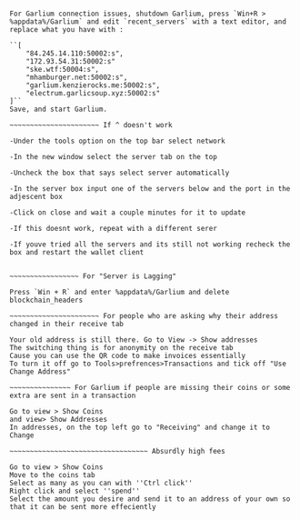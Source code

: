 ```All the copypasta from @arsanus and @cyprian01

For Garlium connection issues, shutdown Garlium, press `Win+R > %appdata%/Garlium` and edit `recent_servers` with a text editor, and replace what you have with :
 
``[
    "84.245.14.110:50002:s",
    "172.93.54.31:50002:s"
    "ske.wtf:50004:s",
    "mhamburger.net:50002:s",
    "garlium.kenzierocks.me:50002:s",
    "electrum.garlicsoup.xyz:50002:s"
]``
Save, and start Garlium.
 
~~~~~~~~~~~~~~~~~~~~~~ If ^ doesn't work

-Under the tools option on the top bar select network

-In the new window select the server tab on the top

-Uncheck the box that says select server automatically

-In the server box input one of the servers below and the port in the adjescent box

-Click on close and wait a couple minutes for it to update

-If this doesnt work, repeat with a different serer

-If youve tried all the servers and its still not working recheck the box and restart the wallet client


~~~~~~~~~~~~~~~~~ For "Server is Lagging"
 
Press `Win + R` and enter %appdata%/Garlium and delete blockchain_headers
 
~~~~~~~~~~~~~~~~~~~~~~ For people who are asking why their address changed in their receive tab
 
Your old address is still there. Go to View -> Show addresses
The switching thing is for anonymity on the receive tab
Cause you can use the QR code to make invoices essentially
To turn it off go to Tools>prefrences>Transactions and tick off "Use Change Address"
 
~~~~~~~~~~~~~~~ For Garlium if people are missing their coins or some extra are sent in a transaction
 
Go to view > Show Coins
and view> Show Addresses
In addresses, on the top left go to "Receiving" and change it to Change

~~~~~~~~~~~~~~~~~~~~~~~~~~~~~~~~~~ Absurdly high fees

Go to view > Show Coins
Move to the coins tab
Select as many as you can with ''Ctrl click''
Right click and select ''spend''
Select the amount you desire and send it to an address of your own so that it can be sent more effeciently
```
